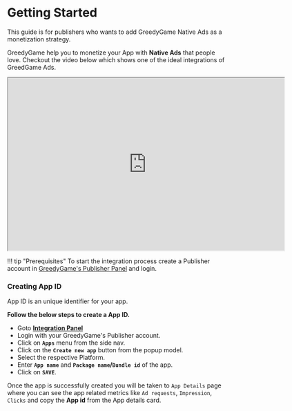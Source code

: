 # Getting Started

This guide is for publishers who wants to add GreedyGame Native Ads as a monetization strategy. 

GreedyGame help you to monetize your App with **Native Ads** that people love. Checkout the video below which shows one of the ideal integrations of GreedGame Ads.

<iframe width="640" height="400"
src="https://www.youtube.com/embed/o5OHeQCyT4A">
</iframe>

!!! tip "Prerequisites"
	To start the integration process create a Publisher account in <a target="_blank" rel="noopener noreferrer" href="https://publisher.greedygame.com">GreedyGame's Publisher Panel</a> and login.

### **Creating App ID**
App ID is an unique identifier for your app.

**Follow the below steps to create a App ID.**

* Goto **<a target="_blank" rel="noopener noreferrer" href="https://integration.greedygame.com">Integration Panel</a>**
* Login with your GreedyGame's Publisher account.
* Click on **`Apps`** menu from the side nav.
* Click on the **`Create new app`** button from the popup model.
* Select the respective Platform.
* Enter **`App name`** and **`Package name`/`Bundle id`** of the app.
* Click on **`SAVE`**.

Once the app is successfully created you will be taken to `App Details` page where you can see the app related metrics like `Ad requests`, `Impression`, `Clicks` and copy the **App id** from the App details card.


